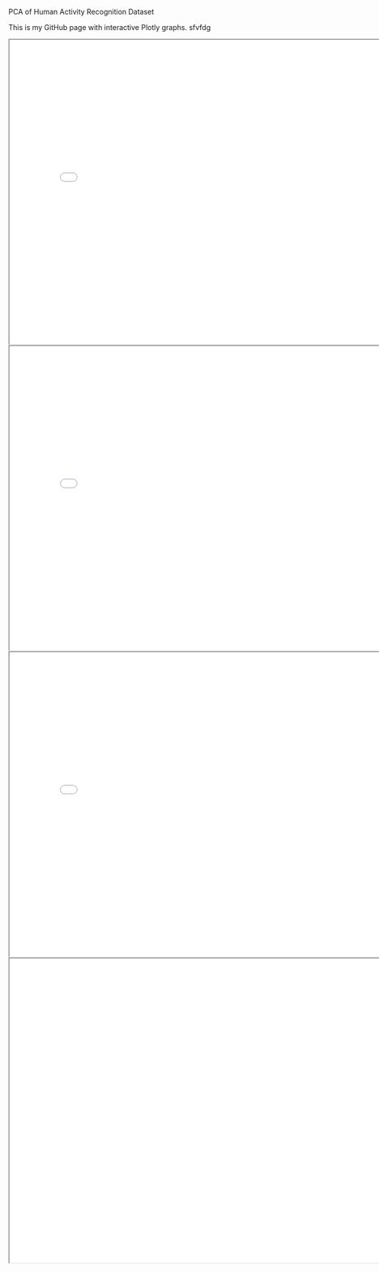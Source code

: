 PCA of Human Activity Recognition Dataset

This is my GitHub page with interactive Plotly graphs.  sfvfdg 


<iframe src="Histogram.html" width="800" height="600"></iframe>


<iframe src="Histo_MP.html" width="800" height="600"></iframe>

<iframe src="Scree_Plot.html" width="800" height="600"></iframe>

<iframe src="PC_Plots.html" style="display: block; margin-left: 0; margin-right: auto;" width="2400" height="600"></iframe>
